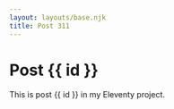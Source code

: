 ```yaml
---
layout: layouts/base.njk
title: Post 311
---
```


# Post {{ id }}

This is post {{ id }} in my Eleventy project.
